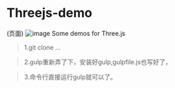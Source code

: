 # Threejs-demo
(页面)
![image](https://github.com/YTU94/Threejs-demo/src/image/demo-img/index.png)
Some demos for Three.js

>1.git clone ...

>2.gulp重新弄了下，安装好gulp,gulpfile.js也写好了，

>3.命令行直接运行gulp就可以了。
